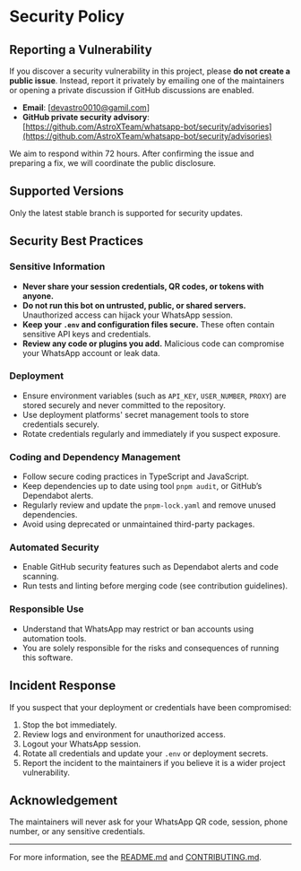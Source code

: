 # Security Policy

## Reporting a Vulnerability

If you discover a security vulnerability in this project, please **do not create a public issue**. Instead, report it privately by emailing one of the maintainers or opening a private discussion if GitHub discussions are enabled.

- **Email**: [devastro0010@gamil.com]
- **GitHub private security advisory**: [https://github.com/AstroXTeam/whatsapp-bot/security/advisories](https://github.com/AstroXTeam/whatsapp-bot/security/advisories)

We aim to respond within 72 hours. After confirming the issue and preparing a fix, we will coordinate the public disclosure.

## Supported Versions

Only the latest stable branch is supported for security updates.

## Security Best Practices

### Sensitive Information

- **Never share your session credentials, QR codes, or tokens with anyone.**
- **Do not run this bot on untrusted, public, or shared servers.** Unauthorized access can hijack your WhatsApp session.
- **Keep your `.env` and configuration files secure.** These often contain sensitive API keys and credentials.
- **Review any code or plugins you add.** Malicious code can compromise your WhatsApp account or leak data.

### Deployment

- Ensure environment variables (such as `API_KEY`, `USER_NUMBER`, `PROXY`) are stored securely and never committed to the repository.
- Use deployment platforms' secret management tools to store credentials securely.
- Rotate credentials regularly and immediately if you suspect exposure.

### Coding and Dependency Management

- Follow secure coding practices in TypeScript and JavaScript.
- Keep dependencies up to date using tool `pnpm audit`, or GitHub’s Dependabot alerts.
- Regularly review and update the `pnpm-lock.yaml` and remove unused dependencies.
- Avoid using deprecated or unmaintained third-party packages.

### Automated Security

- Enable GitHub security features such as Dependabot alerts and code scanning.
- Run tests and linting before merging code (see contribution guidelines).

### Responsible Use

- Understand that WhatsApp may restrict or ban accounts using automation tools.
- You are solely responsible for the risks and consequences of running this software.

## Incident Response

If you suspect that your deployment or credentials have been compromised:

1. Stop the bot immediately.
2. Review logs and environment for unauthorized access.
3. Logout your WhatsApp session.
4. Rotate all credentials and update your `.env` or deployment secrets.
5. Report the incident to the maintainers if you believe it is a wider project vulnerability.

## Acknowledgement

The maintainers will never ask for your WhatsApp QR code, session, phone number, or any sensitive credentials.

---

For more information, see the [README.md](./README.md) and [CONTRIBUTING.md](./CONTRIBUTING.md).
